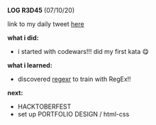 **LOG R3D45** (07/10/20)

link to my daily tweet [here](https://twitter.com/Nightcoder2/status/1313762378136334337)


**what i did:**

- i started with codewars!!! did my first kata 😋  


**what i learned:**

- discovered [regexr](http://regexr.com) to train with RegEx!!


**next:**

- HACKTOBERFEST 
- set up PORTFOLIO DESIGN / html-css






 
